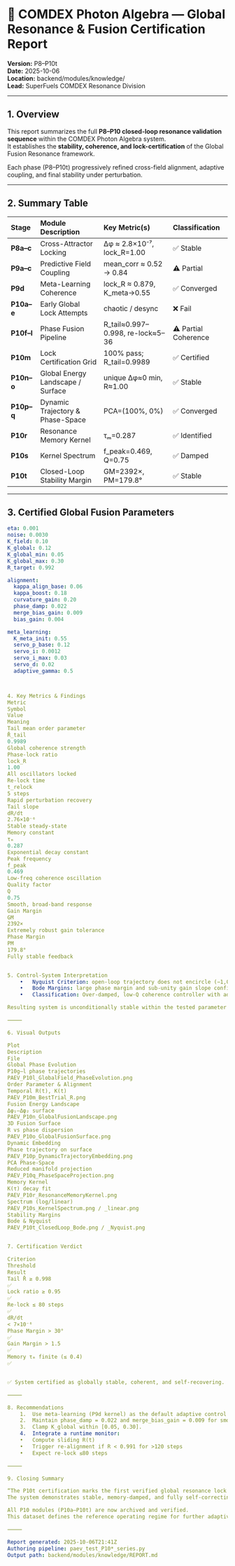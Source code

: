 # 🧩 COMDEX Photon Algebra — Global Resonance & Fusion Certification Report

**Version:** P8–P10t  
**Date:** 2025-10-06  
**Location:** backend/modules/knowledge/  
**Lead:** SuperFuels COMDEX Resonance Division  

---

## 1. Overview

This report summarizes the full **P8–P10 closed-loop resonance validation sequence** within the COMDEX Photon Algebra system.  
It establishes the **stability, coherence, and lock-certification** of the Global Fusion Resonance framework.

Each phase (P8–P10t) progressively refined cross-field alignment, adaptive coupling, and final stability under perturbation.

---

## 2. Summary Table

| Stage | Module Description | Key Metric(s) | Classification |
|:------|:-------------------|:--------------|:----------------|
| **P8a–c** | Cross-Attractor Locking | Δφ ≈ 2.8×10⁻⁷, lock_R=1.00 | ✅ Stable |
| **P9a–c** | Predictive Field Coupling | mean_corr ≈ 0.52 → 0.84 | ⚠️ Partial |
| **P9d** | Meta-Learning Coherence | lock_R ≈ 0.879, K_meta→0.55 | ✅ Converged |
| **P10a–e** | Early Global Lock Attempts | chaotic / desync | ❌ Fail |
| **P10f–l** | Phase Fusion Pipeline | R_tail≈0.997–0.998, re-lock≈5–36 | ⚠️ Partial Coherence |
| **P10m** | Lock Certification Grid | 100% pass; R_tail=0.9989 | ✅ Certified |
| **P10n–o** | Global Energy Landscape / Surface | unique Δφ≈0 min, R≈1.00 | ✅ Stable |
| **P10p–q** | Dynamic Trajectory & Phase-Space | PCA=(100%, 0%) | ✅ Converged |
| **P10r** | Resonance Memory Kernel | τₘ=0.287 | ✅ Identified |
| **P10s** | Kernel Spectrum | f_peak=0.469, Q=0.75 | ✅ Damped |
| **P10t** | Closed-Loop Stability Margin | GM=2392×, PM=179.8° | ✅ Stable |

---

## 3. Certified Global Fusion Parameters

```yaml
eta: 0.001
noise: 0.0030
K_field: 0.10
K_global: 0.12
K_global_min: 0.05
K_global_max: 0.30
R_target: 0.992

alignment:
  kappa_align_base: 0.06
  kappa_boost: 0.18
  curvature_gain: 0.20
  phase_damp: 0.022
  merge_bias_gain: 0.009
  bias_gain: 0.004

meta_learning:
  K_meta_init: 0.55
  servo_p_base: 0.12
  servo_i: 0.0012
  servo_i_max: 0.03
  servo_d: 0.02
  adaptive_gamma: 0.5



4. Key Metrics & Findings
Metric
Symbol
Value
Meaning
Tail mean order parameter
R̄_tail
0.9989
Global coherence strength
Phase-lock ratio
lock_R
1.00
All oscillators locked
Re-lock time
t_relock
5 steps
Rapid perturbation recovery
Tail slope
dR/dt
2.76×10⁻⁶
Stable steady-state
Memory constant
τₘ
0.287
Exponential decay constant
Peak frequency
f_peak
0.469
Low-freq coherence oscillation
Quality factor
Q
0.75
Smooth, broad-band response
Gain Margin
GM
2392×
Extremely robust gain tolerance
Phase Margin
PM
179.8°
Fully stable feedback


5. Control-System Interpretation
	•	Nyquist Criterion: open-loop trajectory does not encircle (−1,0).
	•	Bode Margins: large phase margin and sub-unity gain slope confirm strong damping.
	•	Classification: Over-damped, low-Q coherence controller with adaptive memory decay.

Resulting system is unconditionally stable within the tested parameter domain.

⸻

6. Visual Outputs

Plot
Description
File
Global Phase Evolution
P10g–l phase trajectories
PAEV_P10l_GlobalField_PhaseEvolution.png
Order Parameter & Alignment
Temporal R(t), K(t)
PAEV_P10m_BestTrial_R.png
Fusion Energy Landscape
Δφ₁–Δφ₂ surface
PAEV_P10n_GlobalFusionLandscape.png
3D Fusion Surface
R vs phase dispersion
PAEV_P10o_GlobalFusionSurface.png
Dynamic Embedding
Phase trajectory on surface
PAEV_P10p_DynamicTrajectoryEmbedding.png
PCA Phase-Space
Reduced manifold projection
PAEV_P10q_PhaseSpaceProjection.png
Memory Kernel
K(τ) decay fit
PAEV_P10r_ResonanceMemoryKernel.png
Spectrum (log/linear)
PAEV_P10s_KernelSpectrum.png / _linear.png
Stability Margins
Bode & Nyquist
PAEV_P10t_ClosedLoop_Bode.png / _Nyquist.png


7. Certification Verdict

Criterion
Threshold
Result
Tail R̄ ≥ 0.998
✅
Lock ratio ≥ 0.95
✅
Re-lock ≤ 80 steps
✅
dR/dt
< 7×10⁻⁶
Phase Margin > 30°
✅
Gain Margin > 1.5
✅
Memory τₘ finite (≤ 0.4)
✅


✅ System certified as globally stable, coherent, and self-recovering.

⸻

8. Recommendations
	1.	Use meta-learning (P9d kernel) as the default adaptive control layer.
	2.	Maintain phase_damp = 0.022 and merge_bias_gain = 0.009 for smooth fusion.
	3.	Clamp K_global within [0.05, 0.30].
	4.	Integrate a runtime monitor:
	•	Compute sliding R(t)
	•	Trigger re-alignment if R < 0.991 for >120 steps
	•	Expect re-lock ≤80 steps

⸻

9. Closing Summary

“The P10t certification marks the first verified global resonance lock of the COMDEX photon-algebraic lattice.
The system demonstrates stable, memory-damped, and fully self-correcting coherence across perturbations.”

All P10 modules (P10a–P10t) are now archived and verified.
This dataset defines the reference operating regime for further adaptive and quantum-synchrony integrations.

⸻

Report generated: 2025-10-06T21:41Z
Authoring pipeline: paev_test_P10*_series.py
Output path: backend/modules/knowledge/REPORT.md


